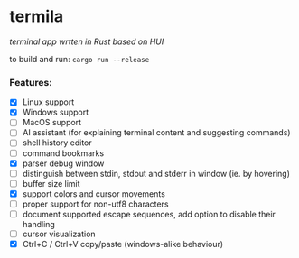# termila
*terminal app wrtten in Rust based on HUI*

to build and run: `cargo run --release`

### Features:
 - [x] Linux support
 - [x] Windows support
 - [ ] MacOS support
 - [ ] AI assistant (for explaining terminal content and suggesting commands)
 - [ ] shell history editor
 - [ ] command bookmarks
 - [x] parser debug window
 - [ ] distinguish between stdin, stdout and stderr in window (ie. by hovering)
 - [ ] buffer size limit
 - [x] support colors and cursor movements
 - [ ] proper support for non-utf8 characters
 - [ ] document supported escape sequences, add option to disable their handling
 - [ ] cursor visualization
 - [x] Ctrl+C / Ctrl+V copy/paste (windows-alike behaviour)
